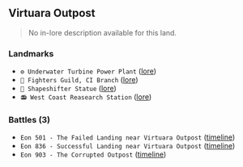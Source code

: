 ## Virtuara Outpost
> No in-lore description available for this land.
### Landmarks
- `⚙️ Underwater Turbine Power Plant` ([lore](<https://zeithalt.github.io//r/underwater_power_plant.html>))
- `🏢 Fighters Guild, CI Branch` ([lore](<https://zeithalt.github.io//r/fighters_guild_ci_branch.html>))
- `🗿 Shapeshifter Statue` ([lore](<https://zeithalt.github.io//r/shapeshifter_statue.html>))
- `📻 West Coast Reasearch Station` ([lore](<https://zeithalt.github.io//r/west_coast_research_station.html>))
### Battles (3)
- `Eon 501 - The Failed Landing near Virtuara Outpost` ([timeline](<https://zeithalt.github.io//t/#eon0501>))
- `Eon 836 - Successful Landing near Virtuara Outpost` ([timeline](<https://zeithalt.github.io//t/#eon0836>))
- `Eon 903 - The Corrupted Outpost` ([timeline](<https://zeithalt.github.io//t/#eon0903>))
